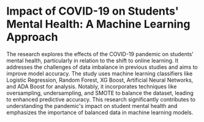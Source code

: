 # Impact of COVID-19 on Students' Mental Health: A Machine Learning Approach

The research explores the effects of the COVID-19 pandemic on students' mental health, particularly in relation to the shift to online learning. It addresses the challenges of data imbalance in previous studies and aims to improve model accuracy. The study uses machine learning classifiers like Logistic Regression, Random Forest, XG Boost, Artificial Neural Networks, and ADA Boost for analysis. Notably, it incorporates techniques like oversampling, undersampling, and SMOTE to balance the dataset, leading to enhanced predictive accuracy. This research significantly contributes to understanding the pandemic's impact on student mental health and emphasizes the importance of balanced data in machine learning models.
